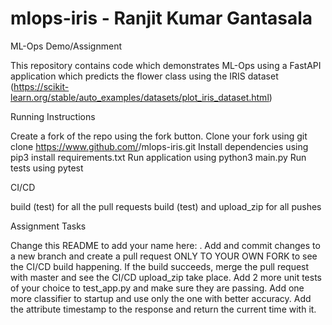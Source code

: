 # mlops-iris - Ranjit Kumar Gantasala

ML-Ops Demo/Assignment

This repository contains code which demonstrates ML-Ops using a FastAPI application which predicts the flower class using the IRIS dataset (https://scikit-learn.org/stable/auto_examples/datasets/plot_iris_dataset.html)

  Running Instructions

Create a fork of the repo using the fork button.
Clone your fork using git clone https://www.github.com/<your-username>/mlops-iris.git
Install dependencies using pip3 install requirements.txt
Run application using python3 main.py
Run tests using pytest

  CI/CD
  
build (test) for all the pull requests
build (test) and upload_zip for all pushes

  Assignment Tasks

Change this README to add your name here: . Add and commit changes to a new branch and create a pull request ONLY TO YOUR OWN FORK to see the CI/CD build happening. If the build succeeds, merge the pull request with master and see the CI/CD upload_zip take place.
Add 2 more unit tests of your choice to test_app.py and make sure they are passing.
Add one more classifier to startup and use only the one with better accuracy.
Add the attribute timestamp to the response and return the current time with it.
